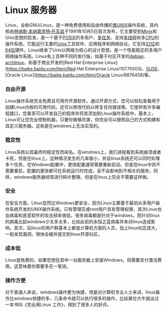 # Linux 服务器

Linux，全称GNU/Linux，是一种免费使用和自由传播的[类UNIX](https://baike.baidu.com/item/类UNIX/9032872)操作系统，其内核由[林纳斯·本纳第克特·托瓦兹](https://baike.baidu.com/item/林纳斯·本纳第克特·托瓦兹/1034429)于1991年10月5日首次发布，它主要受到[Minix](https://baike.baidu.com/item/Minix/7106045)和Unix思想的启发，是一个基于[POSIX](https://baike.baidu.com/item/POSIX)的多用户、[多任务](https://baike.baidu.com/item/多任务/1011764)、支持[多线程](https://baike.baidu.com/item/多线程/1190404)和多[CPU](https://baike.baidu.com/item/CPU)的操作系统。它能运行主要的[Unix](https://baike.baidu.com/item/Unix/219943)工具软件、应用程序和网络协议。它支持[32位](https://baike.baidu.com/item/32位/5812218)和[64位](https://baike.baidu.com/item/64位)硬件。Linux继承了Unix以网络为核心的设计思想，是一个性能稳定的多用户网络操作系统。Linux有上百种不同的发行版，如基于社区开发的[debian](https://baike.baidu.com/item/debian/748667)、[archlinux](https://baike.baidu.com/item/archlinux/10857530)，和基于商业开发的[Red Hat Enterprise Linux](https://baike.baidu.com/item/Red Hat Enterprise Linux/10770503)、[SUSE](https://baike.baidu.com/item/SUSE/60409)、[Oracle Linux](https://baike.baidu.com/item/Oracle Linux/6876458)等。

### 自由开源

Linux操作系统完全免费且可用作开源软件，通过开源方式，您可以轻松查看用于创建Linux内核的可用代码，还可以修改代码以修复任何错误等。它提供有许多编程接口，您甚至可以开发自己的程序并将其添加到Linux操作系统中，基本上，Linux可让您完全控制机器，只要你做够厉害，你完全可以按照自己的方式构建和自定义服务器。这些是在windows上无法实现的。

### 稳定性

Linux系统以其最终的稳定性而闻名。在windows上，我们进程看到系统崩溃或者卡死，但是在linux上，这种情况发生的几率极小，并且linux系统还可以同时处理多个任务，在Windows配置中，更改配置通常需要重新启动。但是在linux中则不需要重启，配置的更改都可在系统运行时完成，且不会影响到不相关的服务，同样，windows服务器经常进行碎片整理，但是在linux上完全不需要这样做。

### 安全

在安全方面，Linux显然比Windows更安全，因为Linux主要基于最初从多用户操作系统开发的UNIX操作系统。只有管理员或root用户具有管理权限，其次Linux也会病毒和恶意软件的攻击频率很低，很多病毒都是针对于windows，而针对linux的病毒比起windows少太多太多，比如此前的永恒之蓝病毒并未对linux造成影响。其次，玩linux的用户群基本上都是计算机方面的人员，加上linux社区庞大，一般发现漏洞，很快会被并提交到linux开源社区。

### 成本低

Linux是免费的，如果您想在其中一台服务器上安装Windows，则需要支付激活费用。这意味着你需要多花一笔钱。

### 操作方便

对于普通人来说，windows操作更为快捷，但是对计算机专业人士来讲，linux操作比windows快捷的多，几条命令就可以执行很多的操作，比如某位大牛就出过一本书叫《完全用Linux 工作》，得到了很多人的好评。